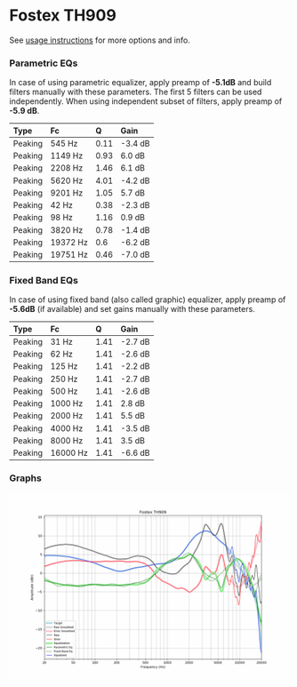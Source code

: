 # Fostex TH909
See [usage instructions](https://github.com/jaakkopasanen/AutoEq#usage) for more options and info.

### Parametric EQs
In case of using parametric equalizer, apply preamp of **-5.1dB** and build filters manually
with these parameters. The first 5 filters can be used independently.
When using independent subset of filters, apply preamp of **-5.9 dB**.

| Type    | Fc       |    Q | Gain    |
|:--------|:---------|:-----|:--------|
| Peaking | 545 Hz   | 0.11 | -3.4 dB |
| Peaking | 1149 Hz  | 0.93 | 6.0 dB  |
| Peaking | 2208 Hz  | 1.46 | 6.1 dB  |
| Peaking | 5620 Hz  | 4.01 | -4.2 dB |
| Peaking | 9201 Hz  | 1.05 | 5.7 dB  |
| Peaking | 42 Hz    | 0.38 | -2.3 dB |
| Peaking | 98 Hz    | 1.16 | 0.9 dB  |
| Peaking | 3820 Hz  | 0.78 | -1.4 dB |
| Peaking | 19372 Hz | 0.6  | -6.2 dB |
| Peaking | 19751 Hz | 0.46 | -7.0 dB |

### Fixed Band EQs
In case of using fixed band (also called graphic) equalizer, apply preamp of **-5.6dB**
(if available) and set gains manually with these parameters.

| Type    | Fc       |    Q | Gain    |
|:--------|:---------|:-----|:--------|
| Peaking | 31 Hz    | 1.41 | -2.7 dB |
| Peaking | 62 Hz    | 1.41 | -2.6 dB |
| Peaking | 125 Hz   | 1.41 | -2.2 dB |
| Peaking | 250 Hz   | 1.41 | -2.7 dB |
| Peaking | 500 Hz   | 1.41 | -2.6 dB |
| Peaking | 1000 Hz  | 1.41 | 2.8 dB  |
| Peaking | 2000 Hz  | 1.41 | 5.5 dB  |
| Peaking | 4000 Hz  | 1.41 | -3.5 dB |
| Peaking | 8000 Hz  | 1.41 | 3.5 dB  |
| Peaking | 16000 Hz | 1.41 | -6.6 dB |

### Graphs
![](./Fostex%20TH909.png)